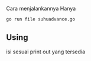 Cara menjalankannya Hanya

```bash
go run file suhuadvance.go
```


## Using
isi sesuai print out yang tersedia
